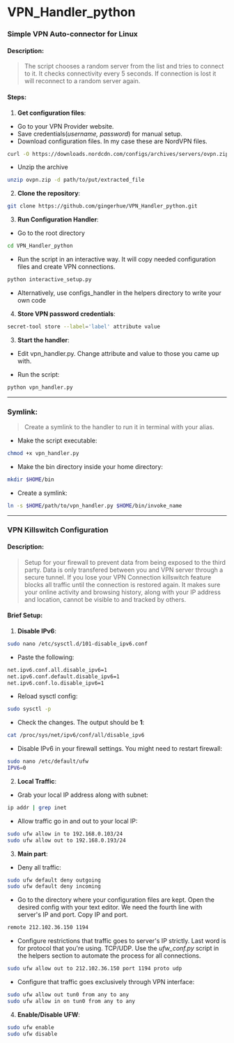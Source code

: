 # VPN_Handler_python

### Simple VPN Auto-connector for Linux

#### Description:

> The script chooses a random server from the list and tries to connect to it. It checks connectivity every 5 seconds. If connection is lost it will reconnect to a random server again.

#### Steps:

1. **Get configuration files**:

- Go to your VPN Provider website.
- Save credentials(_username, password_) for manual setup.
- Download configuration files. In my case these are NordVPN files.

```bash
curl -O https://downloads.nordcdn.com/configs/archives/servers/ovpn.zip
```

- Unzip the archive

```bash
unzip ovpn.zip -d path/to/put/extracted_file
```

2. **Clone the repository**:

```bash
git clone https://github.com/gingerhue/VPN_Handler_python.git
```

3. **Run Configuration Handler**:

- Go to the root directory

```bash
cd VPN_Handler_python
```

- Run the script in an interactive way. It will copy needed configuration files and create VPN connections.

```bash
python interactive_setup.py
```

- Alternatively, use configs_handler in the helpers directory to write your own code

4. **Store VPN password credentials**:
``` bash
secret-tool store --label='label' attribute value 
```

3. **Start the handler**:

- Edit vpn_handler.py. Change attribute and value to those you came up with.

- Run the script:

```bash
python vpn_handler.py
```

---
### Symlink:
> Create a symlink to the handler to run it in terminal with your alias.
- Make the script executable:
``` bash
chmod +x vpn_handler.py
```
- Make the bin directory inside your home directory:
``` bash
mkdir $HOME/bin
```
- Create a symlink:
``` bash
ln -s $HOME/path/to/vpn_handler.py $HOME/bin/invoke_name
```

---

### VPN Killswitch Configuration

#### Description:

> Setup for your firewall to prevent data from being exposed to the third party. Data is only transfered between you and VPN server through a secure tunnel. If you lose your VPN Connection killswitch feature blocks all traffic until the connection is restored again. It makes sure your online activity and browsing history, along with your IP address and location, cannot be visible to and tracked by others.

#### Brief Setup:

1. **Disable IPv6**:

```bash
sudo nano /etc/sysctl.d/101-disable_ipv6.conf
```

- Paste the following:

```bash
net.ipv6.conf.all.disable_ipv6=1
net.ipv6.conf.default.disable_ipv6=1
net.ipv6.conf.lo.disable_ipv6=1
```

- Reload sysctl config:

```bash
sudo sysctl -p
```

- Check the changes. The output should be **1**:

```bash
cat /proc/sys/net/ipv6/conf/all/disable_ipv6
```

- Disable IPv6 in your firewall settings. You might need to restart firewall:

```bash
sudo nano /etc/default/ufw
IPV6=0
```

2. **Local Traffic**:

- Grab your local IP address along with subnet:

```bash
ip addr | grep inet
```

- Allow traffic go in and out to your local IP:

```bash
sudo ufw allow in to 192.168.0.103/24
sudo ufw allow out to 192.168.0.193/24
```

3. **Main part**:

- Deny all traffic:

```bash
sudo ufw default deny outgoing
sudo ufw default deny incoming
```

- Go to the directory where your configuration files are kept. Open the desired config with your text editor. We need the fourth line with server's IP and port. Copy IP and port.

```bash
remote 212.102.36.150 1194
```

- Configure restrictions that traffic goes to server's IP strictly. Last word is for protocol that you're using. TCP/UDP. Use the _ufw_conf.py_ script in the helpers section to automate the process for all connections.

```bash
sudo ufw allow out to 212.102.36.150 port 1194 proto udp
```

- Configure that traffic goes exclusively through VPN interface:

```bash
sudo ufw allow out tun0 from any to any
sudo ufw allow in on tun0 from any to any
```

4. **Enable/Disable UFW**:

```bash
sudo ufw enable
sudo ufw disable
```
